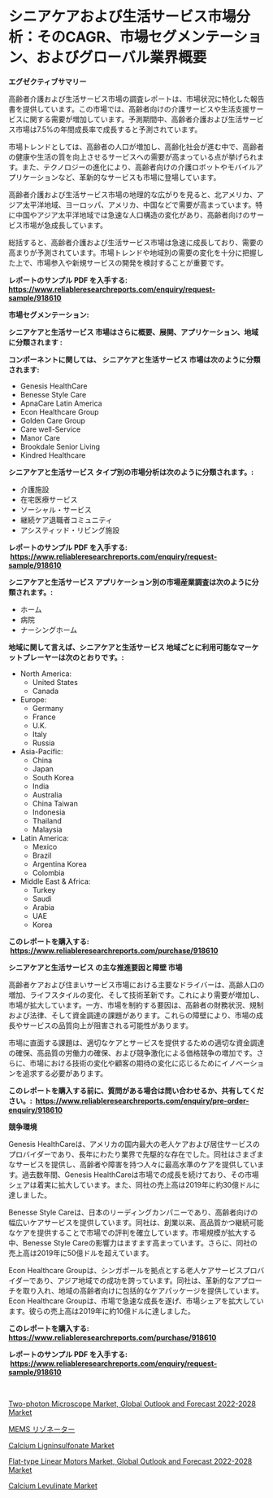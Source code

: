 <p><h1>シニアケアおよび生活サービス市場分析：そのCAGR、市場セグメンテーション、およびグローバル業界概要</h1></p><p><strong>エグゼクティブサマリー</strong></p>
<p><p>高齢者介護および生活サービス市場の調査レポートは、市場状況に特化した報告書を提供しています。この市場では、高齢者向けの介護サービスや生活支援サービスに関する需要が増加しています。予測期間中、高齢者介護および生活サービス市場は7.5%の年間成長率で成長すると予測されています。</p><p>市場トレンドとしては、高齢者の人口が増加し、高齢化社会が進む中で、高齢者の健康や生活の質を向上させるサービスへの需要が高まっている点が挙げられます。また、テクノロジーの進化により、高齢者向けの介護ロボットやモバイルアプリケーションなど、革新的なサービスも市場に登場しています。</p><p>高齢者介護および生活サービス市場の地理的な広がりを見ると、北アメリカ、アジア太平洋地域、ヨーロッパ、アメリカ、中国などで需要が高まっています。特に中国やアジア太平洋地域では急速な人口構造の変化があり、高齢者向けのサービス市場が急成長しています。</p><p>総括すると、高齢者介護および生活サービス市場は急速に成長しており、需要の高まりが予測されています。市場トレンドや地域別の需要の変化を十分に把握した上で、市場参入や新規サービスの開発を検討することが重要です。</p></p>
<p><strong>レポートのサンプル PDF を入手する: <a href="https://www.reliableresearchreports.com/enquiry/request-sample/918610">https://www.reliableresearchreports.com/enquiry/request-sample/918610</a></strong></p>
<p><strong>市場セグメンテーション:</strong></p>
<p><strong> シニアケアと生活サービス 市場はさらに概要、展開、アプリケーション、地域に分類されます :</strong></p>
<p><strong>コンポーネントに関しては、 シニアケアと生活サービス 市場は次のように分類されます: &nbsp;</strong></p>
<p><ul><li>Genesis HealthCare</li><li>Benesse Style Care</li><li>ApnaCare Latin America</li><li>Econ Healthcare Group</li><li>Golden Care Group</li><li>Care well-Service</li><li>Manor Care</li><li>Brookdale Senior Living</li><li>Kindred Healthcare</li></ul></p>
<p><strong> シニアケアと生活サービス タイプ別の市場分析は次のように分類されます。:</strong></p>
<p><ul><li>介護施設</li><li>在宅医療サービス</li><li>ソーシャル・サービス</li><li>継続ケア退職者コミュニティ</li><li>アシスティッド・リビング施設</li></ul></p>
<p><strong>レポートのサンプル PDF を入手する: &nbsp;<a href="https://www.reliableresearchreports.com/enquiry/request-sample/918610">https://www.reliableresearchreports.com/enquiry/request-sample/918610</a></strong></p>
<p><strong> シニアケアと生活サービス アプリケーション別の市場産業調査は次のように分類されます。:</strong></p>
<p><ul><li>ホーム</li><li>病院</li><li>ナーシングホーム</li></ul></p>
<p><strong>地域に関して言えば、シニアケアと生活サービス 地域ごとに利用可能なマーケットプレーヤーは次のとおりです。:</strong></p>
<p><ul>
    <li>
        North America:
        <ul>
            <li>United States</li>
            <li>Canada</li>
        </ul>
    </li>
    <li>
        Europe:
        <ul>
            <li>Germany</li>
            <li>France</li>
            <li>U.K.</li>
            <li>Italy</li>
            <li>Russia</li>
        </ul>
    </li>
    <li>
        Asia-Pacific:
        <ul>
            <li>China</li>
            <li>Japan</li>
            <li>South Korea</li>
            <li>India</li>
            <li>Australia</li>
            <li>China Taiwan</li>
            <li>Indonesia</li>
            <li>Thailand</li>
            <li>Malaysia</li>
        </ul>
    </li>
    <li>
        Latin America:
        <ul>
            <li>Mexico</li>
            <li>Brazil</li>
            <li>Argentina Korea</li>
            <li>Colombia</li>
        </ul>
    </li>
    <li>
        Middle East & Africa:
        <ul>
            <li>Turkey</li>
            <li>Saudi</li>
            <li>Arabia</li>
            <li>UAE</li>
            <li>Korea</li>
        </ul>
    </li>
    </ul></p>
<p><strong>このレポートを購入する: &nbsp;<a href="https://www.reliableresearchreports.com/purchase/918610">https://www.reliableresearchreports.com/purchase/918610</a></strong></p>
<p><strong>シニアケアと生活サービス の主な推進要因と障壁 市場</strong></p>
<p><p>高齢者ケアおよび住まいサービス市場における主要なドライバーは、高齢人口の増加、ライフスタイルの変化、そして技術革新です。これにより需要が増加し、市場が拡大しています。一方、市場を制約する要因は、高齢者の財務状況、規制および法律、そして資金調達の課題があります。これらの障壁により、市場の成長やサービスの品質向上が阻害される可能性があります。</p><p>市場に直面する課題は、適切なケアとサービスを提供するための適切な資金調達の確保、高品質の労働力の確保、および競争激化による価格競争の増加です。さらに、市場における技術の変化や顧客の期待の変化に応じるためにイノベーションを追求する必要があります。</p></p>
<p><strong>このレポートを購入する前に、質問がある場合は問い合わせるか、共有してください。:&nbsp; <a href="https://www.reliableresearchreports.com/enquiry/pre-order-enquiry/918610">https://www.reliableresearchreports.com/enquiry/pre-order-enquiry/918610</a></strong></p>
<p><strong>競争環境</strong></p>
<p><p>Genesis HealthCareは、アメリカの国内最大の老人ケアおよび居住サービスのプロバイダーであり、長年にわたり業界で先駆的な存在でした。同社はさまざまなサービスを提供し、高齢者や障害を持つ人々に最高水準のケアを提供しています。過去数年間、Genesis HealthCareは市場での成長を続けており、その市場シェアは着実に拡大しています。また、同社の売上高は2019年に約30億ドルに達しました。</p><p>Benesse Style Careは、日本のリーディングカンパニーであり、高齢者向けの幅広いケアサービスを提供しています。同社は、創業以来、高品質かつ継続可能なケアを提供することで市場での評判を確立しています。市場規模が拡大する中、Benesse Style Careの影響力はますます高まっています。さらに、同社の売上高は2019年に50億ドルを超えています。</p><p>Econ Healthcare Groupは、シンガポールを拠点とする老人ケアサービスプロバイダーであり、アジア地域での成功を誇っています。同社は、革新的なアプローチを取り入れ、地域の高齢者向けに包括的なケアパッケージを提供しています。 Econ Healthcare Groupは、市場で急速な成長を遂げ、市場シェアを拡大しています。彼らの売上高は2019年に約10億ドルに達しました。</p></p>
<p><strong>このレポートを購入する: &nbsp; <a href="https://www.reliableresearchreports.com/purchase/918610">https://www.reliableresearchreports.com/purchase/918610</a></strong></p>
<p><strong>レポートのサンプル PDF を入手する: &nbsp;<a href="https://www.reliableresearchreports.com/enquiry/request-sample/918610">https://www.reliableresearchreports.com/enquiry/request-sample/918610</a></strong><strong></strong></p>
<p>&nbsp;</p>
<p><p><a href="https://bubble-tree-ea4.notion.site/Two-photon-Microscope-Market-Global-Outlook-and-Forecast-2022-2028-Market-Size-Growth-and-Forecast-d2b46bae318546a5929ca87afbfd0ee9">Two-photon Microscope Market, Global Outlook and Forecast 2022-2028 Market</a></p><p><a href="https://medium.com/@brantkling1932/mems%E3%83%AA%E3%82%BE%E3%83%8D%E3%83%BC%E3%82%BF%E5%B8%82%E5%A0%B4-%E5%B8%82%E5%A0%B4%E3%82%B7%E3%82%A7%E3%82%A2-%E5%B8%82%E5%A0%B4%E3%83%88%E3%83%AC%E3%83%B3%E3%83%89-%E3%81%8A%E3%82%88%E3%81%B3%E5%B0%86%E6%9D%A5%E3%81%AE%E6%88%90%E9%95%B7%E3%82%92%E6%8E%A2%E3%82%8B-60cf3a2b5aa0">MEMS リゾネーター</a></p><p><a href="https://github.com/AKSHATREPORTPRIME/Market-Research-Report-List-3/blob/main/calcium-ligninsulfonate-market.md">Calcium Ligninsulfonate Market</a></p><p><a href="https://glittery-fuchsia-86a.notion.site/Flat-type-Linear-Motors-Market-Global-Outlook-and-Forecast-2022-2028-Market-Analysis-Examines-its-S-799ed2ca4cbf4afda18fd884622b9495">Flat-type Linear Motors Market, Global Outlook and Forecast 2022-2028 Market</a></p><p><a href="https://github.com/mancsybtousav/Market-Research-Report-List-1/blob/main/calcium-levulinate-market.md">Calcium Levulinate Market</a></p></p>
